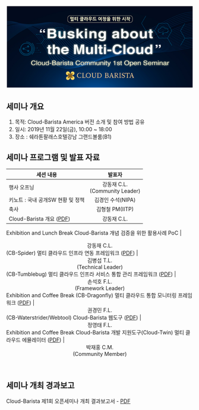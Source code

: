 <p align="center">
  <img src="https://github.com/cloud-barista/docs/blob/master/openseminar/v0.1.0-americano/images/americano.png">
</p>

## 세미나 개요
1. 목적: Cloud-Barista America 버전 소개 및 참여 방법 공유 
2. 일시: 2019년 11월 22일(금), 10:00 ~ 18:00
3. 장소 : 쉐라톤팔래스호텔강남 그랜드볼룸(B1)

## 세미나 프로그램 및 발표 자료

세션 내용 | 발표자
--------------------------------- | ---------------------------------
행사 오프닝 | <center>강동재 C.L.<BR>(Community Leader)</center>
키노트 : 국내 공개SW 현황 및 정책 | <center>김경인 수석(NIPA)</center>
축사 | <center>김형철 PM(IITP)</center>
Cloud-Barista 개요 ([PDF](https://github.com/cloud-barista/docs/blob/master/openseminar/v0.1.0-americano/ppt_files/Americano-OpenSeminar-1-Cloud-Barista.pdf)) | <center>강동재 C.L.</center>
Exhibition and Lunch Break
Cloud-Barista 개념 검증을 위한 활용사례 PoC | <center>강동재 C.L.</center>
(CB-Spider) 멀티 클라우드 인프라 연동 프레임워크 ([PDF](https://github.com/cloud-barista/docs/blob/master/openseminar/v0.1.0-americano/ppt_files/Americano-OpenSeminar-2-CB-Spider.pdf)) | <center>김병섭 T.L.<BR>(Technical Leader)</center>
(CB-Tumblebug) 멀티 클라우드 인프라 서비스 통합 관리 프레임워크 ([PDF](https://github.com/cloud-barista/docs/blob/master/openseminar/v0.1.0-americano/ppt_files/Americano-OpenSeminar-3-CB-Tumblebug.pdf)) | <center>손석호 F.L.<BR>(Framework Leader)</center>
Exhibition and Coffee Break
(CB-Dragonfly) 멀티 클라우드 통합 모니터링 프레임워크 ([PDF](https://github.com/cloud-barista/docs/blob/master/openseminar/v0.1.0-americano/ppt_files/Americano-OpenSeminar-4-CB-Dragonfly.pdf)) | <center>권경민 F.L.</center>
(CB-Waterstrider/Webtool) Cloud-Barista 웹도구 ([PDF](https://github.com/cloud-barista/docs/blob/master/openseminar/v0.1.0-americano/ppt_files/Americano-OpenSeminar-5-CB-Waterstrider.pdf)) | <center>정영태 F.L.</center>
Exhibition and Coffee Break
Cloud-Barista 개발 지원도구(Cloud-Twin) 멀티 클라우드 에뮬레이터 ([PDF](https://github.com/cloud-barista/docs/blob/master/openseminar/v0.1.0-americano/ppt_files/Americano-OpenSeminar-6-Cloud-Twin.pdf)) | <center>박재홍 C.M.<BR>(Community Member)</center>

<BR>

## 세미나 개최 경과보고
Cloud-Barista 제1회 오픈세미나 개최 결과보고서 - [PDF](https://github.com/cloud-barista/docs/blob/master/openseminar/v0.1.0-americano/Cloud-Barista-1st-%EC%98%A4%ED%94%88%EC%84%B8%EB%AF%B8%EB%82%98-%EA%B0%9C%EC%B5%9C%EA%B2%B0%EA%B3%BC-%EA%B2%BD%EA%B3%BC.pdf)
